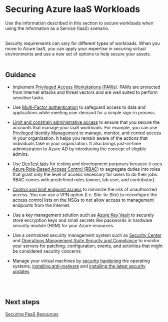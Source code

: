 # Securing Azure IaaS Workloads
Use the information described in this section to secure workloads when using the Information as a Service (IaaS) scenario.
<br />
<br />

Security requirements can vary for different types of workloads.  When you move to Azure IaaS, you can apply your expertise in securing virtual environments and use a new set of options to help secure your assets. 
<br />
<br />

## Guidance 
- Implement [Privileged Access Workstations (PAWs)](https://docs.microsoft.com/en-us/windows-server/identity/securing-privileged-access/privileged-access-workstations). PAWs are protected from Internet attacks and threat vectors and are well suited to perform sensitive tasks.  

- Use [Multi-Factor authentication](https://docs.microsoft.com/en-us/azure/active-directory/authentication/multi-factor-authentication) to safeguard access to data and applications while meeting user demand for a simple sign-in process.  
- [Limit and constrain administrative access](https://docs.microsoft.com/en-us/azure/security/azure-security-iaas#limit-and-constrain-administrative-access) to ensure that you secure the accounts that manage your IaaS workloads. For example, you can use [Privileged Identity Management](https://docs.microsoft.com/en-us/azure/active-directory/active-directory-privileged-identity-management-configure) to manage, monitor, and control access in your organization. It helps you remain aware of the actions that individuals take in your organization. It also brings just-in-time administration to Azure AD by introducing the concept of eligible admins.  
- Use [DevTest labs](https://docs.microsoft.com/en-us/azure/devtest-lab/devtest-lab-overview) for testing and development purposes because it uses [Azure Role-Based Access Control (RBAC)](https://docs.microsoft.com/en-us/azure/role-based-access-control/overview) to segregate duties into roles that grant only the level of access necessary for users to do their jobs. RBAC comes with predefined roles (owner, lab user, and contributor).  
- [Control and limit endpoint access](https://docs.microsoft.com/en-us/azure/security/azure-security-iaas#control-and-limit-endpoint-access) to minimize the risk of unauthorized access. You can use a VPN option (I.e. Site-to-Site) to reconfigure the access control lists on the NSGs to not allow access to management endpoints from the Internet. 
- Use a key management solution such as [Azure Key Vault](https://docs.microsoft.com/en-us/azure/key-vault/key-vault-whatis) to securely store encryption keys and small secrets like passwords in hardware security module (HSM) for your Azure resources. 
- Use a centralized security management system such as [Security Center](https://azure.microsoft.com/services/security-center/) and [Operations Management Suite Security and Compliance](https://azure.microsoft.com/services/security-center/) to monitor your servers for patching, configuration, events, and activities that might be considered security concerns 
- Manage your virtual machines by [security hardening](https://docs.microsoft.com/en-us/azure/security/azure-security-iaas#harden-systems) the operating systems, [installing anti-malware](https://docs.microsoft.com/en-us/azure/security/azure-security-antimalware) and [installing the latest security updates](https://docs.microsoft.com/en-us/azure/security/azure-security-iaas#install-the-latest-security-updates) 
<br />
<br />

## Next steps 
[Securing PaaS Resources](https://github.com/nmcgregor/Azure-Security/blob/master/3.2-Securing-PaaS-Resources.md)
